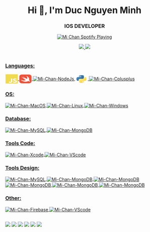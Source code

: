 <h1 align="center">Hi 👋, I'm Duc Nguyen Minh</h1>
<h3 align="center">IOS DEVELOPER</h3>

<div align="center">

[<img src="https://spotify-playing-git-master.j2teamnnl.vercel.app/api/spotify-playing" alt="Mi Chan Spotify Playing" width="350" />](https://open.spotify.com/user/3uc971awr6czwgmnphoseaabd)

</div>

<div align="center">
  <a href="https://github.com/mimiicteam">
  <img height="180em" src="https://github-readme-stats.vercel.app/api?username=mimiicteam&show_icons=true&theme=dracula&include_all_commits=true&count_private=true"/>
  <img height="180em" src="https://github-readme-stats.vercel.app/api/top-langs/?username=mimiicteam&layout=compact&langs_count=7&theme=dracula"/>
</div>

<div style="display: inline_block"><br>
  <h3 align="left">Languages:</h3>
  <img align="center" alt="Mi-Chan-Js" height="30" width="40" src="https://raw.githubusercontent.com/devicons/devicon/master/icons/javascript/javascript-plain.svg">
  <img align="center" alt="Mi-Chan-Swift" height="30" width="40" src="https://raw.githubusercontent.com/devicons/devicon/master/icons/swift/swift-original.svg">
  <img align="center" alt="Mi-Chan-NodeJs" height="30" width="40" src="https://cdn.jsdelivr.net/gh/devicons/devicon/icons/nodejs/nodejs-plain-wordmark.svg">
  <img align="center" alt="Mi-Chan-Python" height="30" width="40" src="https://raw.githubusercontent.com/devicons/devicon/master/icons/python/python-original.svg">
  <img align="center" alt="Mi-Chan-Cplusplus" height="30" width="40" src="https://cdn.jsdelivr.net/gh/devicons/devicon/icons/cplusplus/cplusplus-original.svg">

  <h3 align="left">OS:</h3>
  <img align="center" alt="Mi-Chan-MacOS" height="30" width="40" src="https://cdn.jsdelivr.net/gh/devicons/devicon/icons/apple/apple-original.svg">
  <img align="center" alt="Mi-Chan-Linux" height="30" width="40" src="https://cdn.jsdelivr.net/gh/devicons/devicon/icons/linux/linux-original.svg">
  <img align="center" alt="Mi-Chan-Windows" height="30" width="40" src="https://cdn.jsdelivr.net/gh/devicons/devicon/icons/windows8/windows8-original.svg">

  <h3 align="left">Database:</h3>
  <img align="center" alt="Mi-Chan-MySQL" height="30" width="40" src="https://cdn.jsdelivr.net/gh/devicons/devicon/icons/mysql/mysql-original-wordmark.svg">
  <img align="center" alt="Mi-Chan-MongoDB" height="30" width="40" src="https://cdn.jsdelivr.net/gh/devicons/devicon/icons/mongodb/mongodb-original-wordmark.svg">

  <h3 align="left">Tools Code:</h3>
  <img align="center" alt="Mi-Chan-Xcode" height="30" width="40" src="https://cdn.jsdelivr.net/gh/devicons/devicon/icons/xcode/xcode-original.svg">
  <img align="center" alt="Mi-Chan-VScode" height="30" width="40" src="https://cdn.jsdelivr.net/gh/devicons/devicon/icons/vscode/vscode-original-wordmark.svg">

  <h3 align="left">Tools Design:</h3>
  <img align="center" alt="Mi-Chan-MySQL" height="30" width="40" src="https://cdn.jsdelivr.net/gh/devicons/devicon/icons/photoshop/photoshop-line.svg">
  <img align="center" alt="Mi-Chan-MongoDB" height="30" width="40" src="https://cdn.jsdelivr.net/gh/devicons/devicon/icons/aftereffects/aftereffects-original.svg">
  <img align="center" alt="Mi-Chan-MongoDB" height="30" width="40" src="https://cdn.jsdelivr.net/gh/devicons/devicon/icons/premierepro/premierepro-original.svg">
  <img align="center" alt="Mi-Chan-MongoDB" height="30" width="40" src="https://cdn.jsdelivr.net/gh/devicons/devicon/icons/illustrator/illustrator-line.svg">
  <img align="center" alt="Mi-Chan-MongoDB" height="30" width="40" src="https://cdn.jsdelivr.net/gh/devicons/devicon/icons/xd/xd-line.svg">
  <img align="center" alt="Mi-Chan-MongoDB" height="30" width="40" src="https://cdn.jsdelivr.net/gh/devicons/devicon/icons/figma/figma-original.svg">

  <h3 align="left">Other:</h3>
  <img align="center" alt="Mi-Chan-Firebase" height="30" width="40" src="https://cdn.jsdelivr.net/gh/devicons/devicon/icons/firebase/firebase-plain.svg">
  <img align="center" alt="Mi-Chan-VScode" height="30" width="40" src="https://cdn.jsdelivr.net/gh/devicons/devicon/icons/vscode/vscode-original-wordmark.svg">
</div>
  
  ##
 
<div> 
  <a href="https://www.youtube.com/c/ICStudioVN" target="_blank"><img src="https://img.shields.io/badge/YouTube-FF0000?style=for-the-badge&logo=youtube&logoColor=white" target="_blank"></a>
  <a href="https://instagram.com/mimiicteam" target="_blank"><img src="https://img.shields.io/badge/-Instagram-%23E4405F?style=for-the-badge&logo=instagram&logoColor=white" target="_blank"></a>
 	<a href="https://www.facebook.com/mimiicteam" target="_blank"><img src="https://img.shields.io/badge/Facebook-1363DF?style=for-the-badge&logo=facebook&logoColor=white" target="_blank"></a>
 <a href="https://discord.gg/Mj95HZs2Uf" target="_blank"><img src="https://img.shields.io/badge/Discord-7289DA?style=for-the-badge&logo=discord&logoColor=white" target="_blank"></a> 
  <a href = "mailto:mimiicteam@gmail.com"><img src="https://img.shields.io/badge/-Gmail-%23333?style=for-the-badge&logo=gmail&logoColor=white" target="_blank"></a>
  <a href="https://www.linkedin.com/in/mimiicteam" target="_blank"><img src="https://img.shields.io/badge/-LinkedIn-%230077B5?style=for-the-badge&logo=linkedin&logoColor=white" target="_blank"></a> 
 
</div>
